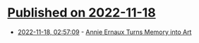 # [Published on 2022-11-18](index.md)

* [2022-11-18, 02:57:09](https://news.ycombinator.com/item?id=33649400) - [Annie Ernaux Turns Memory into Art](https://www.newyorker.com/magazine/2022/11/21/annie-ernaux-turns-memory-into-art)
